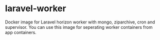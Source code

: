 # laravel-worker
Docker image for Laravel horizon worker with mongo, ziparchive, cron and supervisor.
You can use this image for seperating worker containers from app containers.